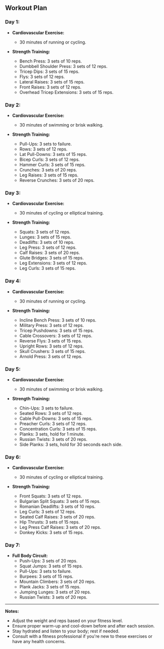 ## **Workout Plan**

### **Day 1:**

- **Cardiovascular Exercise:**

  - 30 minutes of running or cycling.

- **Strength Training:**
  - Bench Press: 3 sets of 10 reps.
  - Dumbbell Shoulder Press: 3 sets of 12 reps.
  - Tricep Dips: 3 sets of 15 reps.
  - Flys: 3 sets of 12 reps.
  - Lateral Raises: 3 sets of 15 reps.
  - Front Raises: 3 sets of 12 reps.
  - Overhead Tricep Extensions: 3 sets of 15 reps.

### **Day 2:**

- **Cardiovascular Exercise:**

  - 30 minutes of swimming or brisk walking.

- **Strength Training:**
  - Pull-Ups: 3 sets to failure.
  - Rows: 3 sets of 12 reps.
  - Lat Pull-Downs: 3 sets of 15 reps.
  - Bicep Curls: 3 sets of 12 reps.
  - Hammer Curls: 3 sets of 15 reps.
  - Crunches: 3 sets of 20 reps.
  - Leg Raises: 3 sets of 15 reps.
  - Reverse Crunches: 3 sets of 20 reps.

### **Day 3:**

- **Cardiovascular Exercise:**

  - 30 minutes of cycling or elliptical training.

- **Strength Training:**
  - Squats: 3 sets of 12 reps.
  - Lunges: 3 sets of 15 reps.
  - Deadlifts: 3 sets of 10 reps.
  - Leg Press: 3 sets of 12 reps.
  - Calf Raises: 3 sets of 20 reps.
  - Glute Bridges: 3 sets of 15 reps.
  - Leg Extensions: 3 sets of 12 reps.
  - Leg Curls: 3 sets of 15 reps.

### **Day 4:**

- **Cardiovascular Exercise:**

  - 30 minutes of running or cycling.

- **Strength Training:**
  - Incline Bench Press: 3 sets of 10 reps.
  - Military Press: 3 sets of 12 reps.
  - Tricep Pushdowns: 3 sets of 15 reps.
  - Cable Crossovers: 3 sets of 12 reps.
  - Reverse Flys: 3 sets of 15 reps.
  - Upright Rows: 3 sets of 12 reps.
  - Skull Crushers: 3 sets of 15 reps.
  - Arnold Press: 3 sets of 12 reps.

### **Day 5:**

- **Cardiovascular Exercise:**

  - 30 minutes of swimming or brisk walking.

- **Strength Training:**
  - Chin-Ups: 3 sets to failure.
  - Seated Rows: 3 sets of 12 reps.
  - Cable Pull-Downs: 3 sets of 15 reps.
  - Preacher Curls: 3 sets of 12 reps.
  - Concentration Curls: 3 sets of 15 reps.
  - Planks: 3 sets, hold for 1 minute.
  - Russian Twists: 3 sets of 20 reps.
  - Side Planks: 3 sets, hold for 30 seconds each side.

### **Day 6:**

- **Cardiovascular Exercise:**

  - 30 minutes of cycling or elliptical training.

- **Strength Training:**
  - Front Squats: 3 sets of 12 reps.
  - Bulgarian Split Squats: 3 sets of 15 reps.
  - Romanian Deadlifts: 3 sets of 10 reps.
  - Leg Curls: 3 sets of 12 reps.
  - Seated Calf Raises: 3 sets of 20 reps.
  - Hip Thrusts: 3 sets of 15 reps.
  - Leg Press Calf Raises: 3 sets of 20 reps.
  - Donkey Kicks: 3 sets of 15 reps.

### **Day 7:**

- **Full Body Circuit:**
  - Push-Ups: 3 sets of 20 reps.
  - Squat Jumps: 3 sets of 15 reps.
  - Pull-Ups: 3 sets to failure.
  - Burpees: 3 sets of 15 reps.
  - Mountain Climbers: 3 sets of 20 reps.
  - Plank Jacks: 3 sets of 15 reps.
  - Jumping Lunges: 3 sets of 20 reps.
  - Russian Twists: 3 sets of 20 reps.

---

**Notes:**

- Adjust the weight and reps based on your fitness level.
- Ensure proper warm-up and cool-down before and after each session.
- Stay hydrated and listen to your body; rest if needed.
- Consult with a fitness professional if you're new to these exercises or have any health concerns.
